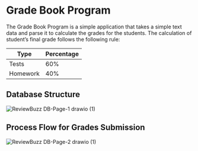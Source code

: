 # Grade Book Program
The Grade Book Program is a simple application that takes a simple text data and parse it to calculate the grades for the students. The calculation of  student’s final grade follows the following rule:

<table>
  <thead>
    <th>Type</th>
    <th>Percentage</th>
  </thead>
  <tbody>
    <tr>
      <td>Tests</td>
      <td>60%</td>
    </tr>
     <tr>
      <td>Homework</td>
      <td>40%</td>
    </tr>
  </tbody>
</table>

## Database Structure
![ReviewBuzz DB-Page-1 drawio (1)](https://user-images.githubusercontent.com/29388777/194011862-79eb0062-64c5-484a-8f66-ddd1214d98f7.png)

## Process Flow for Grades Submission
![ReviewBuzz DB-Page-2 drawio (1)](https://user-images.githubusercontent.com/29388777/194012762-6aa2b709-f2f6-4b9d-8e19-fab68b694998.png)
